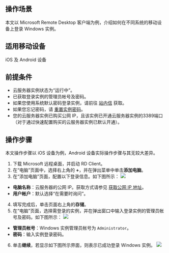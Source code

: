 ## 操作场景
本文以 Microsoft Remote Desktop 客户端为例，介绍如何在不同系统的移动设备上登录 Windows 实例。

## 适用移动设备
iOS 及 Android 设备

## 前提条件
- 云服务器实例状态为“运行中”。
- 已获取登录实例的管理员帐号及密码。
 - 如果您使用系统默认密码登录实例，请前往 [站内信](https://console.cloud.tencent.com/message) 获取。
 - 如果您忘记密码，请 [重置实例密码](https://cloud.tencent.com/document/product/213/16566)。
- 您的云服务器实例已购买公网 IP，且该实例已开通云服务器实例的3389端口（对于通过快速配置购买的云服务器实例已默认开通）。

## 操作步骤


<dx-alert infotype="explain" title="">
本文操作步骤以 iOS 设备为例，Android 设备实际操作步骤与其无较大差异。
</dx-alert>


1. 下载 Microsoft 远程桌面，并启动 RD Client。
2. 在“电脑”页面中，选择右上角的 **+**，并在弹出菜单中单击**添加电脑**。
3. 在“添加电脑”页面，配置以下登录信息。如下图所示：
![](https://main.qcloudimg.com/raw/1f74914dc3567171ba64d91c2e4863e7.jpg)
 - **电脑名称**：云服务器的公网 IP。获取方式请参见 [获取公网 IP 地址](https://cloud.tencent.com/document/product/213/17940)。
 - **用户帐户**：默认选择“在需要时询问”。
4. 填写完成后，单击页面右上角的**存储**。
5. 在“电脑”页面，选择需登录的实例，并在弹出窗口中输入登录实例的管理员帐号及密码。如下图所示：
![](https://main.qcloudimg.com/raw/7498f0b0e551c6f976b12218422d577b.jpg)
 - **管理员帐号**：Windows 实例管理员帐号为 `Administrator`。
 - **密码**：输入实例登录密码。
6. 单击**继续**，若显示如下图所示界面，则表示已成功登录 Windows 实例。
 ![](https://main.qcloudimg.com/raw/60abc6a9f51ae33ea95aa11edc53e009.jpg)
